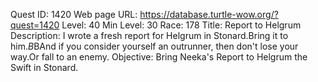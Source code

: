 Quest ID: 1420
Web page URL: https://database.turtle-wow.org/?quest=1420
Level: 40
Min Level: 30
Race: 178
Title: Report to Helgrum
Description: I wrote a fresh report for Helgrum in Stonard.Bring it to him.$B$BAnd if you consider yourself an outrunner, then don't lose your way.Or fall to an enemy.
Objective: Bring Neeka's Report to Helgrum the Swift in Stonard.
